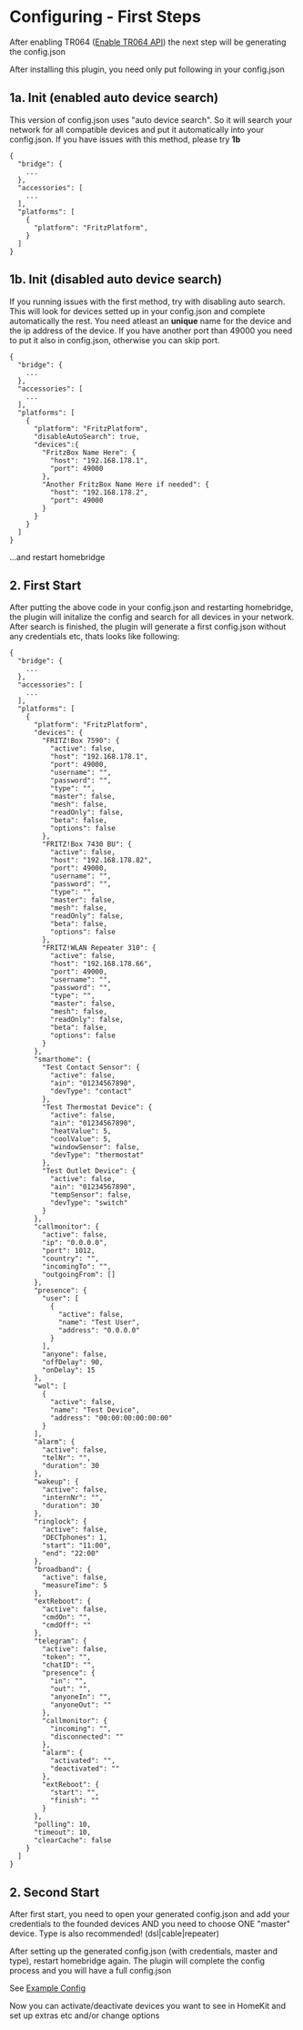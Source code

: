 # Configuring - First Steps

After enabling TR064 ([Enable TR064 API](https://github.com/SeydX/homebridge-fritz-platform/blob/master/docs/Installation.md)) the next step will be generating the config.json


After installing this plugin, you need only put following in your config.json


## 1a. Init (enabled auto device search)

This version of config.json uses "auto device search". So it will search your network for all compatible devices and put it automatically into your config.json. If you have issues with this method, please try **1b**

```
{
  "bridge": {
    ...
  },
  "accessories": [
    ...
  ],
  "platforms": [
    {
      "platform": "FritzPlatform",
    }
  ]
}
```


## 1b. Init (disabled auto device search)

If you running issues with the first method, try with disabling auto search. This will look for devices setted up in your config.json and complete automatically the rest. You need atleast an **unique** name for the device and the ip address of the device. If you have another port than 49000 you need to put it also in config.json, otherwise you can skip port.

```
{
  "bridge": {
    ...
  },
  "accessories": [
    ...
  ],
  "platforms": [
    {
      "platform": "FritzPlatform",
      "disableAutoSearch": true,
      "devices":{
        "FritzBox Name Here": {
          "host": "192.168.178.1",
          "port": 49000
        },
        "Another FritzBox Name Here if needed": {
          "host": "192.168.178.2",
          "port": 49000
        }
      }
    }
  ]
}
```

...and restart homebridge

## 2. First Start

After putting the above code in your config.json and restarting homebridge, the plugin will initalize the config and search for all devices in your network. After search is finished, the plugin will generate a first config.json without any credentials etc, thats looks like following:

```
{
  "bridge": {
    ...
  },
  "accessories": [
    ...
  ],
  "platforms": [
    {
      "platform": "FritzPlatform",
      "devices": {
        "FRITZ!Box 7590": {
          "active": false,
          "host": "192.168.178.1",
          "port": 49000,
          "username": "",
          "password": "",
          "type": "",
          "master": false,
          "mesh": false,
          "readOnly": false,
          "beta": false,
          "options": false
        },
        "FRITZ!Box 7430 BU": {
          "active": false,
          "host": "192.168.178.82",
          "port": 49000,
          "username": "",
          "password": "",
          "type": "",
          "master": false,
          "mesh": false,
          "readOnly": false,
          "beta": false,
          "options": false
        },
        "FRITZ!WLAN Repeater 310": {
          "active": false,
          "host": "192.168.178.66",
          "port": 49000,
          "username": "",
          "password": "",
          "type": "",
          "master": false,
          "mesh": false,
          "readOnly": false,
          "beta": false,
          "options": false
        }
      },
      "smarthome": {
        "Test Contact Sensor": {
          "active": false,
          "ain": "01234567890",
          "devType": "contact"
        },
        "Test Thermostat Device": {
          "active": false,
          "ain": "01234567890",
          "heatValue": 5,
          "coolValue": 5,
          "windowSensor": false,
          "devType": "thermostat"
        },
        "Test Outlet Device": {
          "active": false,
          "ain": "01234567890",
          "tempSensor": false,
          "devType": "switch"
        }
      },
      "callmonitor": {
        "active": false,
        "ip": "0.0.0.0",
        "port": 1012,
        "country": "",
        "incomingTo": "",
        "outgoingFrom": []
      },
      "presence": {
        "user": [
          {
            "active": false,
            "name": "Test User",
            "address": "0.0.0.0"
          }
        ],
        "anyone": false,
        "offDelay": 90,
        "onDelay": 15
      },
      "wol": [
        {
          "active": false,
          "name": "Test Device",
          "address": "00:00:00:00:00:00"
        }
      ],
      "alarm": {
        "active": false,
        "telNr": "",
        "duration": 30
      },
      "wakeup": {
        "active": false,
        "internNr": "",
        "duration": 30
      },
      "ringlock": {
        "active": false,
        "DECTphones": 1,
        "start": "11:00",
        "end": "22:00"
      },
      "broadband": {
        "active": false,
        "measureTime": 5
      },
      "extReboot": {
        "active": false,
        "cmdOn": "",
        "cmdOff": ""
      },
      "telegram": {
        "active": false,
        "token": "",
        "chatID": "",
        "presence": {
          "in": "",
          "out": "",
          "anyoneIn": "",
          "anyoneOut": ""
        },
        "callmonitor": {
          "incoming": "",
          "disconnected": ""
        },
        "alarm": {
          "activated": "",
          "deactivated": ""
        },
        "extReboot": {
          "start": "",
          "finish": ""
        }
      },
      "polling": 10,
      "timeout": 10,
      "clearCache": false
    }
  ]
}

```

## 2. Second Start

After first start, you need to open your generated config.json and add your credentials to the founded devices AND you need to choose ONE "master" device. 
Type is also recommended! (dsl|cable|repeater)

After setting up the generated config.json (with credentials, master and type), restart homebridge again. 
The plugin will complete the config process and you will have a full config.json

See [Example Config](https://github.com/SeydX/homebridge-fritz-platform/blob/dev/example/example-config.json)

Now you can activate/deactivate devices you want to see in HomeKit and set up extras etc and/or change options 
